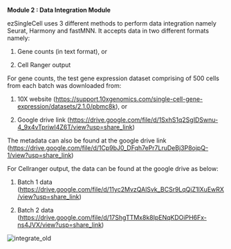 **Module 2 : Data Integration Module**

ezSingleCell uses 3 different methods to perform data integration namely Seurat, Harmony and fastMNN. It accepts data in two different formats namely:

1. Gene counts (in text format), or

2. Cell Ranger output

For gene counts, the test gene expression dataset comprising of 500 cells from each batch was downloaded from:

1. 10X website (https://support.10xgenomics.com/single-cell-gene-expression/datasets/2.1.0/pbmc8k), or

2. Google drive link (https://drive.google.com/file/d/1SxhS1q2SgIDSwnu-4_9x4vTpriwI4Z6T/view?usp=share_link)

The metadata can also be found at the google drive link (https://drive.google.com/file/d/1Cp9bJ0_DFqh7ePr7LruDeBj3P8ojpQ-1/view?usp=share_link)

For Cellranger output, the data can be found at the google drive as below:

1. Batch 1 data (https://drive.google.com/file/d/11yc2MvzQAlSvk_BCSr9LqQjZ1lXuEwRX/view?usp=share_link)

2. Batch 2 data (https://drive.google.com/file/d/17ShgTTMx8k8IpENqKDOiPH6Fx-ns4JVX/view?usp=share_link)

![integrate_old](https://user-images.githubusercontent.com/8286779/229039875-0b85ad16-1cbb-4ca3-9ecb-f4c67d9f4789.png)

